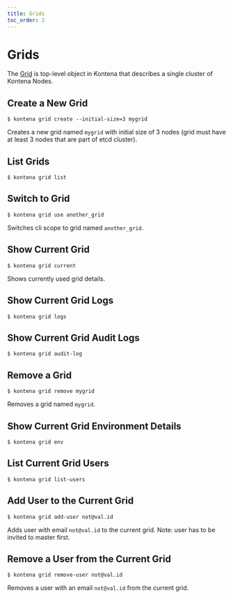 ```yaml
---
title: Grids
toc_order: 2
---
```


# Grids

The [Grid](../core-concepts/architecture.md#the-grid) is top-level object in Kontena that describes a single cluster of Kontena Nodes.

## Create a New Grid

```
$ kontena grid create --initial-size=3 mygrid
```

Creates a new grid named `mygrid` with initial size of 3 nodes (grid must have at least 3 nodes that are part of etcd cluster).

## List Grids

```
$ kontena grid list
```

## Switch to Grid

```
$ kontena grid use another_grid
```

Switches cli scope to grid named `another_grid`.

## Show Current Grid

```
$ kontena grid current
```

Shows currently used grid details.

## Show Current Grid Logs

```
$ kontena grid logs
```

## Show Current Grid Audit Logs

```
$ kontena grid audit-log
```

## Remove a Grid

```
$ kontena grid remove mygrid

```

Removes a grid named `mygrid`.


## Show Current Grid Environment Details

```
$ kontena grid env
```

## List Current Grid Users

```
$ kontena grid list-users
```

## Add User to the Current Grid

```
$ kontena grid add-user not@val.id
```

Adds user with email `not@val.id` to the current grid. Note: user has to be invited to master first.

## Remove a User from the Current Grid

```
$ kontena grid remove-user not@val.id
```

Removes a user with an email `not@val.id` from the current grid.
